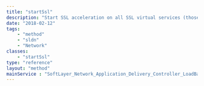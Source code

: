 ```yaml
---
title: "startSsl"
description: "Start SSL acceleration on all SSL virtual services (those with a type of HTTPS). This action should be taken only after configuring an SSL certificate for the virtual IP. "
date: "2018-02-12"
tags:
    - "method"
    - "sldn"
    - "Network"
classes:
    - "startSsl"
type: "reference"
layout: "method"
mainService : "SoftLayer_Network_Application_Delivery_Controller_LoadBalancer_VirtualIpAddress"
---
```

